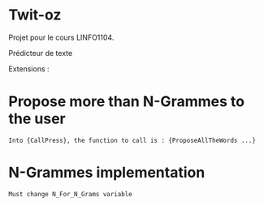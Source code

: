 # Twit-oz

Projet pour le cours LINFO1104.

Prédicteur de texte

Extensions : 

# Propose more than N-Grammes to the user
    Into {CallPress}, the function to call is : {ProposeAllTheWords ...}

# N-Grammes implementation
    Must change N_For_N_Grams variable